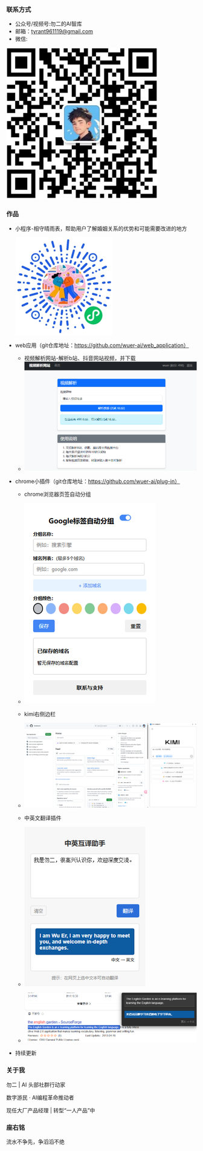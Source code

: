 ### 联系方式

- 公众号/视频号:勿二的AI智库
- 邮箱：tyrant961119@gmail.com
- 微信:

![img](./pictures/wechat_qrcode.png)

### 作品

- 小程序-相守晴雨表，帮助用户了解婚姻关系的优势和可能需要改进的地方

  ![img](./pictures/18185b47-a84e-421a-8c0e-ebd3462af638.jpg)

- web应用（git仓库地址：https://github.com/wuer-ai/web_application）

  - 视频解析网站-解析b站、抖音网站视频，并下载
  - ![img](./pictures/ccb3a280-6c5e-4d91-96a9-74d10ea406db.png)

- chrome小插件（git仓库地址：https://github.com/wuer-ai/plug-in）

  - chrome浏览器页签自动分组
  - ![img](./pictures/9cdd9068-70e9-4963-8fd2-6d9bf3ed52b7.png)

  - kimi右侧边栏
  - ![img](./pictures/986ea543-16c6-4412-b430-c5b15d730b4d.png)

  - 中英文翻译插件
  - ![img](./pictures/5b108a58-5d76-478b-9547-43d85cfbe561.png)
  - ![img](./pictures/cbfd1e07-ad4d-4651-9a22-d96cbfdb155e.png)

- 持续更新

### 关于我

勿二 | AI 头部社群行动家

数字游民  · AI编程革命推动者

现任大厂产品经理 | 转型“一人产品”中

### 座右铭

流水不争先，争滔滔不绝